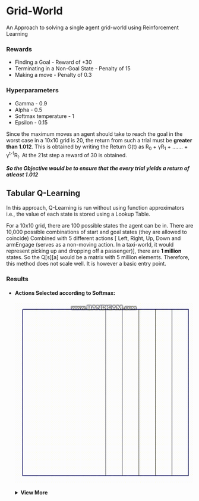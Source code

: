 # Grid-World
An Approach to solving a single agent grid-world using Reinforcement Learning

### Rewards

* Finding a Goal - Reward of +30
* Terminating in a Non-Goal State - Penalty of 15
* Making a move - Penalty of 0.3

### Hyperparameters

* Gamma - 0.9
* Alpha - 0.5
* Softmax temperature - 1
* Epsilon - 0.15

Since the maximum moves an agent should take to reach the goal in the worst case in a 10x10 grid is 20, the return from such a trial must be **greater than 1.012**. 
This is obtained by writing the Return G(t) as R<sub>0</sub> + &gamma;R<sub>1</sub> + ....... + &gamma;<sup>t-1</sup>R<sub>t</sub>. 
At the 21st step a reward of 30 is obtained. 

***So the Objective would be to ensure that the every trial yields a return of atleast 1.012***


## Tabular Q-Learning

In this approach, Q-Learning is run without using function approximators i.e., the value of each state is stored using a Lookup Table.

For a 10x10 grid, there are 100 possible states the agent can be in. There are 10,000 possible combinations of start and goal states (they are allowed to coincide)
Combined with 5 different actions [ Left, Right, Up, Down and armEngage (serves as a non-moving action. In a taxi-world, it would represent picking up and dropping off a passenger)],
there are **1 million** states. So the Q[s][a] would be a matrix with 5 million elements. Therefore, this method does not scale well. It is however a basic entry point.

### Results

  * #### Actions Selected according to Softmax:
	![Working gif](Outputs/Softmax.gif)
      	
	<details><summary><b>View More</b></summary>
	
	![Op1](Outputs/10x10_0.1_softmax_1.jpg)
	![Op2](Outputs/10x10_0.1_softmax_2.jpg)
	
	</details>
